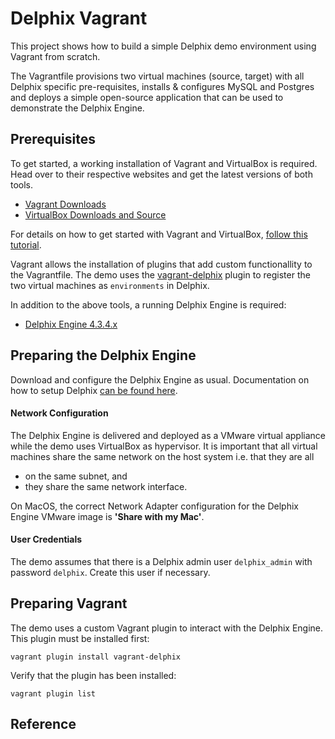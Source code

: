 # Delphix Vagrant

This project shows how to build a simple Delphix demo environment using Vagrant from scratch.

The Vagrantfile provisions two virtual machines (source, target) with all Delphix specific pre-requisites, installs & configures MySQL and Postgres and deploys a simple open-source application that can be used to demonstrate the Delphix Engine.

## Prerequisites

To get started, a working installation of Vagrant and VirtualBox is required. Head over to their respective websites and get the latest versions of both tools.

* [Vagrant Downloads](https://www.vagrantup.com/downloads.html)
* [VirtualBox Downloads and Source](https://www.virtualbox.org/wiki/Downloads)

For details on how to get started with Vagrant and VirtualBox, [follow this tutorial](https://docs.vagrantup.com/v2/getting-started/index.html).

Vagrant allows the installation of plugins that add custom functionallity to the Vagrantfile. The demo uses the [vagrant-delphix](https://github.com/mickuehl/vagrant-delphix) plugin to register the two virtual machines as `environments` in Delphix.

In addition to the above tools, a running Delphix Engine is required:

* [Delphix Engine 4.3.4.x](https://download.delphix.com)

## Preparing the Delphix Engine

Download and configure the Delphix Engine as usual. Documentation on how to setup Delphix [can be found here](https://docs.delphix.com).

#### Network Configuration

The Delphix Engine is delivered and deployed as a VMware virtual appliance while the demo uses VirtualBox as hypervisor. It is important that all virtual machines share the same network on the host system i.e. that they are all 

* on the same subnet, and
* they share the same network interface.

On MacOS, the correct Network Adapter configuration for the Delphix Engine VMware image is **'Share with my Mac'**.

#### User Credentials

The demo assumes that there is a Delphix admin user `delphix_admin` with password `delphix`. Create this user if necessary.

## Preparing Vagrant

The demo uses a custom Vagrant plugin to interact with the Delphix Engine. This plugin must be installed first:

	vagrant plugin install vagrant-delphix

Verify that the plugin has been installed:

	vagrant plugin list

## Reference

